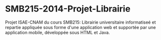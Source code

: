 SMB215-2014-Projet-Librairie
============================

Projet ISAE-CNAM du cours SMB215: Librairie universitaire informatiseé et repartie appliquée sous forme d'une application web et supportée par une application mobile, développée sous HTML et Java.
